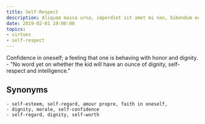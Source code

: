 ```yaml
---
title: Self-Respect
description: Aliquam massa urna, imperdiet sit amet mi non, bibendum euismod est.
date: 2019-02-01 19:00:00
topics: 
- virtues
- self-respect
---
```


Confidence in oneself; a feeling that one is behaving with honor and dignity.
	- "No word yet on whether the kid will have an ounce of dignity, self-respect and intelligence."

## Synonyms
	- self-esteem, self-regard, amour propre, faith in oneself, 
	- dignity, morale, self-confidence
	- self-regard, dignity, self-worth


